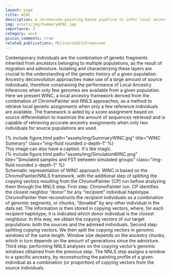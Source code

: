 ```yaml
---
layout: page
title: WINC
description: A chromosome-painting-based pipeline to infer local ancestry under limited source availability
img: assets/img/SummaryWINC.jpg
importance: 2
category: work
giscus_comments: true
related_publications: Molinaro2021chromosome
---
```


Contemporary individuals are the combination of genetic fragments inherited from ancestors belonging to multiple populations, as
the result of migration and admixture. Isolating and characterizing these layers are crucial to the understanding of the genetic history
of a given population. Ancestry deconvolution approaches make use of a large amount of source individuals, therefore constraining
the performance of Local Ancestry Inferences when only few genomes are available from a given population. Here we present WINC,
a local ancestry framework derived from the combination of ChromoPainter and NNLS approaches, as a method to retrieve local
genetic assignments when only a few reference individuals are available. The framework is aided by a score assignment based on
source differentiation to maximize the amount of sequences retrieved and is capable of retrieving accurate ancestry assignments
when only two individuals for source populations are used.


<div class="row">
    <div class="col-sm mt-3 mt-md-0">
        {% include figure.html path="assets/img/SummaryWINC.jpg" title="WINC Summary" class="img-fluid rounded z-depth-1" %}
    </div>
</div>
<div class="caption">
    This image can also have a caption. It's like magic.
</div>


<div class="row">
    <div class="col-sm mt-3 mt-md-0">
        {% include figure.html path="assets/img/SimulationWINC.png" title="Simulated samples and FST between simulated groups" class="img-fluid rounded z-depth-1" %}
    </div>
</div>
<div class="caption">
    Schematic representation of WINC approach. WINC is based on the ChromoPainter/NNLS framework, with the additional step of splitting the copying vectors resulting from the ChromoPainter (CP) run before analyzing them through the NNLS step. First step: ChromoPainter run. CP identifies the closest neighbor “donor” for any “recipient” individual haplotype. ChromoPainter then reconstructs the recipient individuals as a combination of genomic segments, or chunks, “donated” by any other individual in the data set. The information is then stored in copying vectors, where, for each recipient haplotype, it is indicated which donor individual is the closest neighbour. In this way, we obtain the copying vectors of our target populations: both the sources and the admixed individuals. Second step: splitting copying vectors. We then split the copying vectors in genomic windows of the same length. Window size depends on the ancestry chunks, which in turn depends on the amount of generations since the admixture. Third step: performing NNLS analyses on the copying vector’s genomic windows obtained from the previous step. The NNLS step assigns a window to a specific ancestry, by reconstructing the painting profile of a given individual as a combination (or proportion) of copying vectors from the source individuals.
</div>
